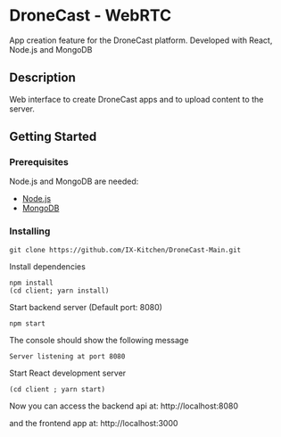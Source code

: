 # DroneCast - WebRTC

App creation feature for the DroneCast platform.
Developed with React, Node.js and MongoDB

## Description

Web interface to create DroneCast apps and to upload content to the server.

## Getting Started

### Prerequisites

Node.js and MongoDB are needed:

* [Node.js](https://nodejs.org)
* [MongoDB](https://www.mongodb.com/download-center?jmp=nav#community)

### Installing

```
git clone https://github.com/IX-Kitchen/DroneCast-Main.git
```
Install dependencies
```
npm install
(cd client; yarn install)
```
Start backend server (Default port: 8080)
```
npm start
```
The console should show the following message

```
Server listening at port 8080
```
Start React development server
```
(cd client ; yarn start)
```

Now you can access the backend api at:
http://localhost:8080

and the frontend app at:
http://localhost:3000